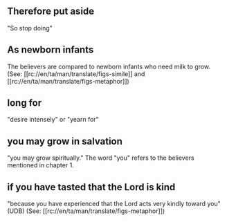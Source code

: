 ## Therefore put aside ##

"So stop doing"

## As newborn infants ##

The believers are compared to newborn infants who need milk to grow. (See: [[rc://en/ta/man/translate/figs-simile]] and [[rc://en/ta/man/translate/figs-metaphor]])

## long for ##

"desire intensely" or "yearn for"

## you may grow in salvation ##

"you may grow spiritually." The word "you" refers to the believers mentioned in chapter 1.

## if you have tasted that the Lord is kind ##

"because you have experienced that the Lord acts very kindly toward you" (UDB) (See: [[rc://en/ta/man/translate/figs-metaphor]])